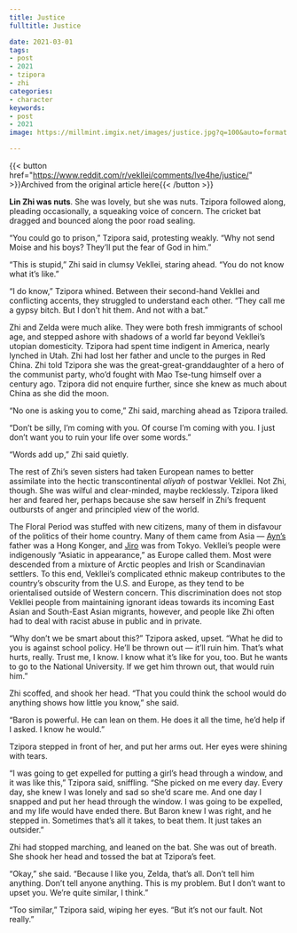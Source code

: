 ```yaml
---
title: Justice
fulltitle: Justice

date: 2021-03-01
tags:
- post
- 2021
- tzipora
- zhi
categories:
- character
keywords:
- post
- 2021
image: https://millmint.imgix.net/images/justice.jpg?q=100&auto=format

---
```


{{< button href="https://www.reddit.com/r/vekllei/comments/lve4he/justice/" >}}Archived from the original article here{{< /button >}}

**Lin Zhi was nuts**. She was lovely, but she was nuts. Tzipora followed along, pleading occasionally, a squeaking voice of concern. The cricket bat dragged and bounced along the poor road sealing.

“You could go to prison,” Tzipora said, protesting weakly. “Why not send Moise and his boys? They’ll put the fear of God in him.”

“This is stupid,” Zhi said in clumsy Vekllei, staring ahead. “You do not know what it’s like.”

“I do know,” Tzipora whined. Between their second-hand Vekllei and conflicting accents, they struggled to understand each other. “They call me a gypsy bitch. But I don’t hit them. And not with a bat.”

Zhi and Zelda were much alike. They were both fresh immigrants of school age, and stepped ashore with shadows of a world far beyond Vekllei’s utopian domesticity. Tzipora had spent time indigent in America, nearly lynched in Utah. Zhi had lost her father and uncle to the purges in Red China. Zhi told Tzipora she was the great-great-granddaughter of a hero of the communist party, who’d fought with Mao Tse-tung himself over a century ago. Tzipora did not enquire further, since she knew as much about China as she did the moon.

“No one is asking you to come,” Zhi said, marching ahead as Tzipora trailed.

“Don’t be silly, I’m coming with you. Of course I’m coming with you. I just don’t want you to ruin your life over some words.”

“Words add up,” Zhi said quietly.

The rest of Zhi’s seven sisters had taken European names to better assimilate into the hectic transcontinental *aliyah* of postwar Vekllei. Not Zhi, though. She was wilful and clear-minded, maybe recklessly. Tzipora liked her and feared her, perhaps because she saw herself in Zhi’s frequent outbursts of anger and principled view of the world.

The Floral Period was stuffed with new citizens, many of them in disfavour of the politics of their home country. Many of them came from Asia — [Ayn’s](https://millmint.net/posts/2020-06-12-ayn/) father was a Hong Konger, and [Jiro](https://millmint.net/posts/2020-04-20-spectre/) was from Tokyo. Vekllei’s people were indigenously “Asiatic in appearance,” as Europe called them. Most were descended from a mixture of Arctic peoples and Irish or Scandinavian settlers. To this end, Vekllei’s complicated ethnic makeup contributes to the country’s obscurity from the U.S. and Europe, as they tend to be orientalised outside of Western concern. This discrimination does not stop Vekllei people from maintaining ignorant ideas towards its incoming East Asian and South-East Asian migrants, however, and people like Zhi often had to deal with racist abuse in public and in private.

“Why don’t we be smart about this?” Tzipora asked, upset. “What he did to you is against school policy. He’ll be thrown out — it’ll ruin him. That’s what hurts, really. Trust me, I know. I know what it’s like for you, too. But he wants to go to the National University. If we get him thrown out, that would ruin him.”

Zhi scoffed, and shook her head. “That you could think the school would do anything shows how little you know,” she said.

“Baron is powerful. He can lean on them. He does it all the time, he’d help if I asked. I know he would.”

Tzipora stepped in front of her, and put her arms out. Her eyes were shining with tears.

“I was going to get expelled for putting a girl’s head through a window, and it was like this,” Tzipora said, sniffling. “She picked on me every day. Every day, she knew I was lonely and sad so she’d scare me. And one day I snapped and put her head through the window. I was going to be expelled, and my life would have ended there. But Baron knew I was right, and he stepped in. Sometimes that’s all it takes, to beat them. It just takes an outsider.”

Zhi had stopped marching, and leaned on the bat. She was out of breath. She shook her head and tossed the bat at Tzipora’s feet.

“Okay,” she said. “Because I like you, Zelda, that’s all. Don’t tell him anything. Don’t tell anyone anything. This is my problem. But I don’t want to upset you. We’re quite similar, I think.”

“Too similar,” Tzipora said, wiping her eyes. “But it’s not our fault. Not really.”
